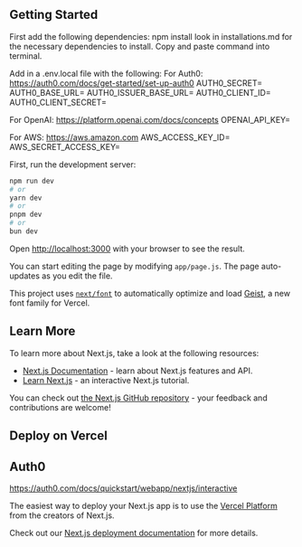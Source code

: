 
## Getting Started
First add the following dependencies:
npm install
look in installations.md for the necessary dependencies to install. Copy and paste command into terminal.

Add in a .env.local file with the following:
For Auth0: https://auth0.com/docs/get-started/set-up-auth0
AUTH0_SECRET=
AUTH0_BASE_URL=
AUTH0_ISSUER_BASE_URL=
AUTH0_CLIENT_ID=
AUTH0_CLIENT_SECRET=

For OpenAI: https://platform.openai.com/docs/concepts
OPENAI_API_KEY=

For AWS: https://aws.amazon.com
AWS_ACCESS_KEY_ID=
AWS_SECRET_ACCESS_KEY=

First, run the development server:

```bash
npm run dev
# or
yarn dev
# or
pnpm dev
# or
bun dev
```

Open [http://localhost:3000](http://localhost:3000) with your browser to see the result.

You can start editing the page by modifying `app/page.js`. The page auto-updates as you edit the file.

This project uses [`next/font`](https://nextjs.org/docs/app/building-your-application/optimizing/fonts) to automatically optimize and load [Geist](https://vercel.com/font), a new font family for Vercel.

## Learn More

To learn more about Next.js, take a look at the following resources:

- [Next.js Documentation](https://nextjs.org/docs) - learn about Next.js features and API.
- [Learn Next.js](https://nextjs.org/learn) - an interactive Next.js tutorial.

You can check out [the Next.js GitHub repository](https://github.com/vercel/next.js) - your feedback and contributions are welcome!

## Deploy on Vercel


## Auth0

https://auth0.com/docs/quickstart/webapp/nextjs/interactive

The easiest way to deploy your Next.js app is to use the [Vercel Platform](https://vercel.com/new?utm_medium=default-template&filter=next.js&utm_source=create-next-app&utm_campaign=create-next-app-readme) from the creators of Next.js.

Check out our [Next.js deployment documentation](https://nextjs.org/docs/app/building-your-application/deploying) for more details.
